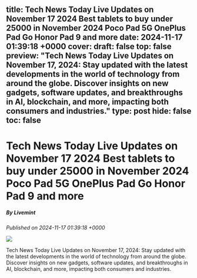 title: Tech News Today Live Updates on November 17 2024 Best tablets to buy under 25000 in November 2024 Poco Pad 5G OnePlus Pad Go Honor Pad 9 and more
date: 2024-11-17 01:39:18 +0000
cover: 
draft: false
top: false
preview: "Tech News Today Live Updates on November 17, 2024: Stay updated with the latest developments in the world of technology from around the globe. Discover insights on new gadgets, software updates, and breakthroughs in AI, blockchain, and more, impacting both consumers and industries."
type: post
hide: false
toc: false
---

# Tech News Today Live Updates on November 17 2024 Best tablets to buy under 25000 in November 2024 Poco Pad 5G OnePlus Pad Go Honor Pad 9 and more
##### By Livemint
_Published on 2024-11-17 01:39:18 +0000_

![](https://www.livemint.com/lm-img/img/2024/11/17/600x338/IMG_20240902_095801_1725251392320_1731807334863.jpg)

Tech News Today Live Updates on November 17, 2024: Stay updated with the latest developments in the world of technology from around the globe. Discover insights on new gadgets, software updates, and breakthroughs in AI, blockchain, and more, impacting both consumers and industries.
